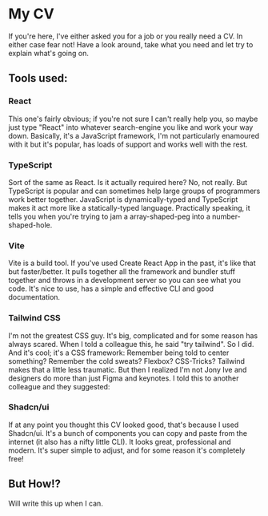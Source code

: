 # My CV

If you're here, I've either asked you for a job or you really need a CV. In either case fear not! Have a look around, take what you need and let try to explain what's going on.

## Tools used:

### React

This one's fairly obvious; if you're not sure I can't really help you, so maybe just type "React" into whatever search-engine you like and work your way down.
Basically, it's a JavaScript framework, I'm not particularly enamoured with it but it's popular, has loads of support and works well with the rest.

### TypeScript

Sort of the same as React. Is it actually required here? No, not really. But TypeScript is popular and can sometimes help large groups of programmers work better together. JavaScript is dynamically-typed and TypeScript makes it act more like a statically-typed language. Practically speaking, it tells you when you're trying to jam a array-shaped-peg into a number-shaped-hole.

### Vite

Vite is a build tool. If you've used Create React App in the past, it's like that but faster/better. It pulls together all the framework and bundler stuff together and throws in a development server so you can see what you code. It's nice to use, has a simple and effective CLI and good documentation.

### Tailwind CSS

I'm not the greatest CSS guy. It's big, complicated and for some reason has always scared. When I told a colleague this, he said "try tailwind". So I did. And it's cool; it's a CSS framework: Remember being told to center something? Remember the cold sweats? Flexbox? CSS-Tricks? Tailwind makes that a little less traumatic.
But then I realized I'm not Jony Ive and designers do more than just Figma and keynotes. I told this to another colleague and they suggested:

### Shadcn/ui

If at any point you thought this CV looked good, that's because I used Shadcn/ui. It's a bunch of components you can copy and paste from the internet (it also has a nifty little CLI). It looks great, professional and modern. It's super simple to adjust, and for some reason it's completely free!

## But How!?

Will write this up when I can.
